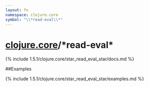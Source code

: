 ```yaml
---
layout: fn
namespace: clojure.core
symbol: "\\*read-eval\\*"
---
```


# [clojure.core](../)/\*read-eval\*

{% include 1.5.1/clojure.core/star_read_eval_star/docs.md %}

##Examples

{% include 1.5.1/clojure.core/star_read_eval_star/examples.md %}

